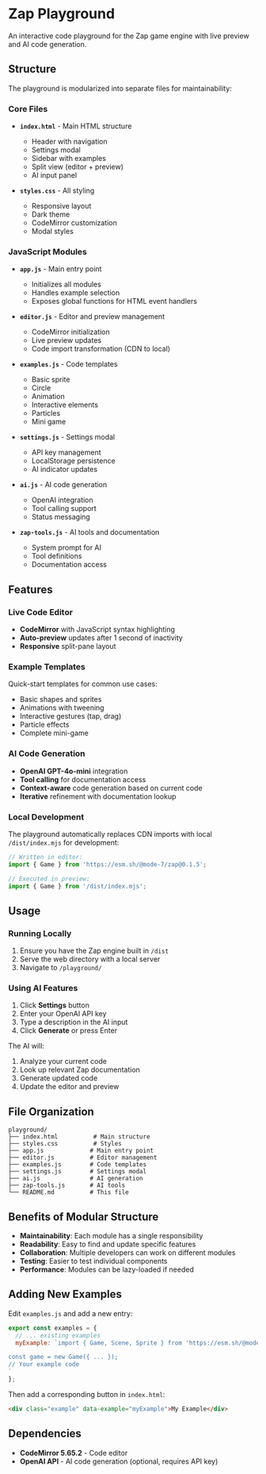 # Zap Playground

An interactive code playground for the Zap game engine with live preview and AI code generation.

## Structure

The playground is modularized into separate files for maintainability:

### Core Files

- **`index.html`** - Main HTML structure
  - Header with navigation
  - Settings modal
  - Sidebar with examples
  - Split view (editor + preview)
  - AI input panel

- **`styles.css`** - All styling
  - Responsive layout
  - Dark theme
  - CodeMirror customization
  - Modal styles

### JavaScript Modules

- **`app.js`** - Main entry point
  - Initializes all modules
  - Handles example selection
  - Exposes global functions for HTML event handlers

- **`editor.js`** - Editor and preview management
  - CodeMirror initialization
  - Live preview updates
  - Code import transformation (CDN to local)

- **`examples.js`** - Code templates
  - Basic sprite
  - Circle
  - Animation
  - Interactive elements
  - Particles
  - Mini game

- **`settings.js`** - Settings modal
  - API key management
  - LocalStorage persistence
  - AI indicator updates

- **`ai.js`** - AI code generation
  - OpenAI integration
  - Tool calling support
  - Status messaging

- **`zap-tools.js`** - AI tools and documentation
  - System prompt for AI
  - Tool definitions
  - Documentation access

## Features

### Live Code Editor

- **CodeMirror** with JavaScript syntax highlighting
- **Auto-preview** updates after 1 second of inactivity
- **Responsive** split-pane layout

### Example Templates

Quick-start templates for common use cases:
- Basic shapes and sprites
- Animations with tweening
- Interactive gestures (tap, drag)
- Particle effects
- Complete mini-game

### AI Code Generation

- **OpenAI GPT-4o-mini** integration
- **Tool calling** for documentation access
- **Context-aware** code generation based on current code
- **Iterative** refinement with documentation lookup

### Local Development

The playground automatically replaces CDN imports with local `/dist/index.mjs` for development:

```javascript
// Written in editor:
import { Game } from 'https://esm.sh/@mode-7/zap@0.1.5';

// Executed in preview:
import { Game } from '/dist/index.mjs';
```

## Usage

### Running Locally

1. Ensure you have the Zap engine built in `/dist`
2. Serve the web directory with a local server
3. Navigate to `/playground/`

### Using AI Features

1. Click **Settings** button
2. Enter your OpenAI API key
3. Type a description in the AI input
4. Click **Generate** or press Enter

The AI will:
1. Analyze your current code
2. Look up relevant Zap documentation
3. Generate updated code
4. Update the editor and preview

## File Organization

```
playground/
├── index.html          # Main structure
├── styles.css          # Styles
├── app.js             # Main entry point
├── editor.js          # Editor management
├── examples.js        # Code templates
├── settings.js        # Settings modal
├── ai.js              # AI generation
├── zap-tools.js       # AI tools
└── README.md          # This file
```

## Benefits of Modular Structure

- **Maintainability**: Each module has a single responsibility
- **Readability**: Easy to find and update specific features
- **Collaboration**: Multiple developers can work on different modules
- **Testing**: Easier to test individual components
- **Performance**: Modules can be lazy-loaded if needed

## Adding New Examples

Edit `examples.js` and add a new entry:

```javascript
export const examples = {
  // ... existing examples
  myExample: `import { Game, Scene, Sprite } from 'https://esm.sh/@mode-7/zap@0.1.5';

const game = new Game({ ... });
// Your example code
`
};
```

Then add a corresponding button in `index.html`:

```html
<div class="example" data-example="myExample">My Example</div>
```

## Dependencies

- **CodeMirror 5.65.2** - Code editor
- **OpenAI API** - AI code generation (optional, requires API key)
